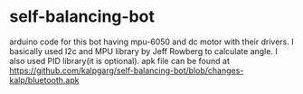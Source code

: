 # self-balancing-bot
arduino code for this bot having mpu-6050 and dc motor with their drivers. 
I basically used I2c and MPU library by Jeff Rowberg to calculate angle.
I also used PID library(it is optional).
apk file can be found at https://github.com/kalpgarg/self-balancing-bot/blob/changes-kalp/bluetooth.apk


